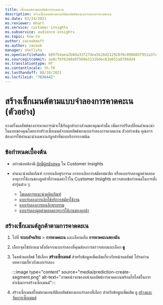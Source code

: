 ```yaml
---
title: เซ็กเมนต์ตามผลลัพธ์การคาดคะเน
description: สร้างเซ็กเมนต์ตามเอนทิตีผลลัพธ์ของแบบจำลองการคาดคะเน
ms.date: 03/24/2021
ms.reviewer: mhart
ms.service: customer-insights
ms.subservice: audience-insights
ms.topic: how-to
author: zacookmsft
ms.author: zacook
manager: shellyha
ms.openlocfilehash: b89754aea2b0da33f27dea5b26d212920f0c090885f951a37cf42ff11c7b6e93
ms.sourcegitcommit: aa0cfbf6240a9f560e3131bdec63e051a8786dd4
ms.translationtype: HT
ms.contentlocale: th-TH
ms.lasthandoff: 08/10/2021
ms.locfileid: "7036442"
---
```

# <a name="create-a-segment-based-on-a-prediction-model-preview"></a>สร้างเซ็กเมนต์ตามแบบจำลองการคาดคะเน (ตัวอย่าง)

บางครั้งผลลัพธ์ของการคาดการณ์จะใช้กับลูกค้าบางส่วนของคุณเท่านั้น เพิ่มการปรับเปลี่ยนคำแนะนำในแบบของคุณโดยการสร้างเซ็กเมนต์จากผลลัพธ์ของแบบจำลองการคาดคะเน ตัวอย่างเช่น คุณอาจต้องการให้คำแนะนำเฉพาะแก่ลูกค้าที่ชอบบริการบางชนิด 

## <a name="prerequisites"></a>ข้อกำหนดเบื้องต้น

- อย่างน้อยต้องมี [สิทธิ์ผู้สนับสนุน](permissions.md) ใน Customer Insights

- คำแนะนำผลิตภัณฑ์ การยกเลิกธุรกรรม การยกเลิกการสมัครสมาชิก หรือแบบจำลองมูลค่าตลอดอายุการใช้งานของลูกค้าที่กำหนดค่าไว้ใน Customer Insights ตรวจสอบข้อกำหนดในการตั้งค่ารุ่นต่าง ๆ:

  - [โมเดลการแนะนําผลิตภัณฑ์](predict-product-recommendation.md)
  - [แบบจำลองการเลิกใช้บริการสมัครใช้งาน](predict-subscription-churn.md)
  - [แบบจำลองการยกเลิกธุรกรรม](predict-transactional-churn.md)
  - [แบบจำลองมูลค่าตลอดอายุการใช้งานของลูกค้า](predict-customer-lifetime-value.md)

## <a name="create-a-customer-segment-based-on-predictions"></a>สร้างเซ็กเมนต์ลูกค้าตามการคาดคะเน

1. ไปที่ **ระบบอัจฉริยะ** > **การคาดคะเน** และเลือกแท็บ **การคาดคะเนของฉัน**

1. เลือกจุดไข่ปลาแนวตั้งถัดจากแบบจำลองที่คุณต้องการตรวจสอบและเลือก **ดู**

1. ในหน้าผลลัพธ์ ให้เลือก **สร้างเซ็กเมนต์** สำหรับข้อมูลเพิ่มเติมเกี่ยวกับหน้าผลลัพธ์ โปรดอ่านบทความเกี่ยวกับแบบจำลอง

   :::image type="content" source="media/prediction-create-segment.png" alt-text="ภาพหน้าจอของหน้าผลลัพธ์การคาดคะเนพร้อมไฮไลต์ในการดำเนินการสร้างเซ็กเมนต์":::

1. สร้างเซ็กเมนต์ใหม่ตามเอนทิตีผลลัพธ์ของแบบจำลองที่เลือก สำหรับข้อมูลเพิ่มเติม ดู [สร้างและจัดการเซ็กเมนต์](segments.md)